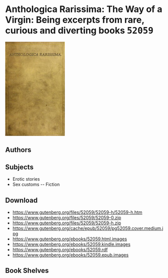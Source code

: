 # Anthologica Rarissima: The Way of a Virgin: Being excerpts from rare, curious and diverting books <kbd>52059</kbd>

![](./cover.medium.jpg "")

## Authors



## Subjects


 - Erotic stories
 - Sex customs -- Fiction

## Download


 - https://www.gutenberg.org/files/52059/52059-h/52059-h.htm
 - https://www.gutenberg.org/files/52059/52059-0.zip
 - https://www.gutenberg.org/files/52059/52059-h.zip
 - https://www.gutenberg.org/cache/epub/52059/pg52059.cover.medium.jpg
 - https://www.gutenberg.org/ebooks/52059.html.images
 - https://www.gutenberg.org/ebooks/52059.kindle.images
 - https://www.gutenberg.org/ebooks/52059.rdf
 - https://www.gutenberg.org/ebooks/52059.epub.images

## Book Shelves


